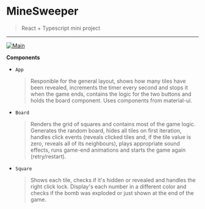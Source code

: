 # MineSweeper

> React + Typescript mini project

---

[![Main](https://img.shields.io/badge/main-Page-818cf8.svg)](https://github.com/VSebastian8/MineSweeper/blob/main/README.md)

**Components**

- `App`

  > Responible for the general layout, shows how many tiles have been revealed, increments the timer every second and stops it when the game ends, contains the logic for the two buttons and holds the board component. Uses components from material-ui.

- `Board`

  > Renders the grid of squares and contains most of the game logic. Generates the random board, hides all tiles on first iteration, handles click events (reveals clicked tiles and, if the tile value is zero, reveals all of its neighbours), plays appropriate sound effects, runs game-end animations and starts the game again (retry/restart).

- `Square`
  > Shows each tile, checks if it's hidden or revealed and handles the right click lock. Display's each number in a different color and checks if the bomb was exploded or just shown at the end of the game.
